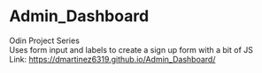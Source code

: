 # Admin_Dashboard
Odin Project Series<br>
Uses form input and labels to create a sign up form with a bit of JS<br>
Link: https://dmartinez6319.github.io/Admin_Dashboard/
